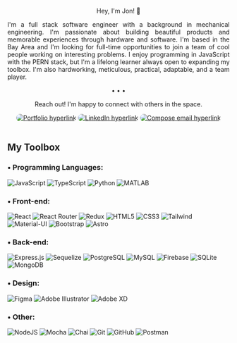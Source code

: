 <p align='center'>Hey, I'm Jon! 👋</p>
<p align='justify'>
    I'm a full stack software engineer with a background in mechanical engineering. I'm passionate about building beautiful products and memorable experiences through hardware and software. I'm based in the Bay Area and I'm looking for full-time opportunities to join a team of cool people working on interesting problems. I enjoy programming in JavaScript with the PERN stack, but I'm a lifelong learner always open to expanding my toolbox. I'm also hardworking, meticulous, practical, adaptable, and a team player. 
</p>    
<p align='center'>• • •</p> 
<p align='center'>Reach out! I'm happy to connect with others in the space.</p>
<div align='center'> 
    <a href='https://jongranados.onrender.com'> <img src='https://img.shields.io/badge/portfolio-5C2D91?style=for-the-badge' alt='Portfolio hyperlink' style="border-radius: 50px"/></a>
    <a href='https://linkedin.com/in/jongranados'><img src='https://img.shields.io/badge/linkedin-%230077B5.svg?style=for-the-badge&logo=linkedin&logoColor=white' alt='LinkedIn hyperlink' style="border-radius: 50px"/></a>
    <a href='mailto:grxnxdos@gmail.com'><img src='https://img.shields.io/badge/gmail-%23EA4335.svg?style=for-the-badge&logo=gmail&logoColor=white' alt='Compose email hyperlink' style="border-radius: 50px"/></a>
</div>

<br>

<h2>My Toolbox</h2>

<h3>• Programming Languages:</h3>

![JavaScript](https://img.shields.io/badge/JavaScript-323330?style=for-the-badge&logo=javascript&logoColor=F7DF1E)
![TypeScript](https://img.shields.io/badge/TypeScript-007ACC?style=for-the-badge&logo=typescript&logoColor=white)
![Python](https://img.shields.io/badge/Python-FFD43B?style=for-the-badge&logo=python&logoColor=blue)
![MATLAB](https://img.shields.io/badge/MATLAB-orange?style=for-the-badge&logo=matlab&logoColor=blue)


<h3>• Front-end:</h3>

![React](https://img.shields.io/badge/React-20232A?style=for-the-badge&logo=react&logoColor=61DAFB)
![React Router](https://img.shields.io/badge/React_Router-CA4245?style=for-the-badge&logo=react-router&logoColor=white)
![Redux](https://img.shields.io/badge/Redux-593D88?style=for-the-badge&logo=redux&logoColor=white)
![HTML5](https://img.shields.io/badge/html5-%23E34F26.svg?style=for-the-badge&logo=html5&logoColor=white)
![CSS3](https://img.shields.io/badge/css3-%231572B6.svg?style=for-the-badge&logo=css3&logoColor=white)
![Tailwind](https://img.shields.io/badge/Tailwind_CSS-38B2AC?style=for-the-badge&logo=tailwind-css&logoColor=white)
![Material-UI](https://img.shields.io/badge/Material--UI-0081CB?style=for-the-badge&logo=material-ui&logoColor=white)
![Bootstrap](https://img.shields.io/badge/Bootstrap-563D7C?style=for-the-badge&logo=bootstrap&logoColor=white)
![Astro](https://img.shields.io/badge/Astro-0C1222?style=for-the-badge&logo=astro&logoColor=FDFDFE)


<h3>• Back-end:</h3>

![Express.js](https://img.shields.io/badge/express.js-%23404d59.svg?style=for-the-badge&logo=express&logoColor=%2361DAFB)
![Sequelize](https://img.shields.io/badge/Sequelize-52B0E7?style=for-the-badge&logo=Sequelize&logoColor=white)
![PostgreSQL](https://img.shields.io/badge/PostgreSQL-316192?style=for-the-badge&logo=postgresql&logoColor=white)
![MySQL](https://img.shields.io/badge/mysql-%231572B6.svg?style=for-the-badge&logo=mysql&logoColor=orange)
![Firebase](https://img.shields.io/badge/Firebase-039BE5?style=for-the-badge&logo=Firebase&logoColor=yellow)
![SQLite](https://img.shields.io/badge/SQLite-07405E?style=for-the-badge&logo=sqlite&logoColor=white)
![MongoDB](https://img.shields.io/badge/MongoDB-4EA94B?style=for-the-badge&logo=mongodb&logoColor=white)

<h3>• Design:</h3>

![Figma](https://img.shields.io/badge/Figma-F24E1E?style=for-the-badge&logo=figma&logoColor=white)
![Adobe Illustrator](https://img.shields.io/badge/Adobe%20Illustrator-FF9A00?style=for-the-badge&logo=adobe%20illustrator&logoColor=white)
![Adobe XD](https://img.shields.io/badge/Adobe%20XD-470137?style=for-the-badge&logo=Adobe%20XD&logoColor=#FF61F6)

<h3>• Other:</h3>

![NodeJS](	https://img.shields.io/badge/Node.js-43853D?style=for-the-badge&logo=node.js&logoColor=white)
![Mocha](https://img.shields.io/badge/mocha.js-323330?style=for-the-badge&logo=mocha&logoColor=Brown)
![Chai](https://img.shields.io/badge/chai.js-323330?style=for-the-badge&logo=chai&logoColor=red)
![Git](https://img.shields.io/badge/GIT-E44C30?style=for-the-badge&logo=git&logoColor=white)
![GitHub](https://img.shields.io/badge/GitHub-100000?style=for-the-badge&logo=github&logoColor=white)
![Postman](https://img.shields.io/badge/Postman-FF6C37?style=for-the-badge&logo=postman&logoColor=white)
